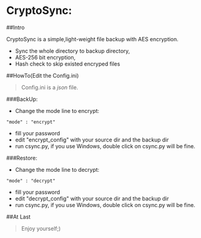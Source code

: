 # CryptoSync: 

##Intro

CryptoSync is a simple,light-weight file backup with AES encryption.
* Sync the whole directory to backup directory,
* AES-256 bit encryption,
* Hash check to skip existed encryped files

##HowTo(Edit the Config.ini)
>Config.ini is a *json* file.

###BackUp:

* Change the mode line to encrypt:
~~~~
"mode" : "encrypt"
~~~~
* fill your password
* edit "encrypt_config" with your source dir and the backup dir
* run csync.py, if you use Windows, double click on csync.py will be fine.

###Restore:

*  Change the mode line to decrypt:
~~~~
"mode" : "decrypt"
~~~~
* fill your password
* edit "decrypt_config" with your source dir and the backup dir
* run csync.py, if you use Windows, double click on csync.py will be fine.

##At Last
>Enjoy yourself;)




